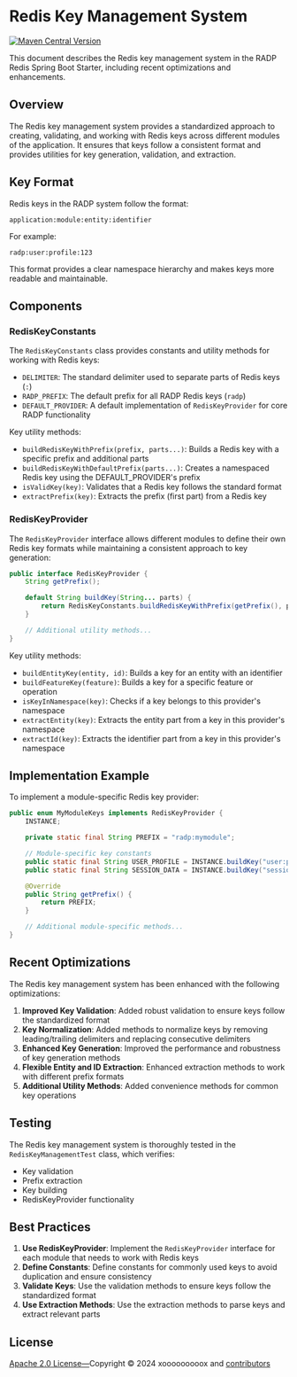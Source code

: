 # Redis Key Management System

[![Maven Central Version](https://img.shields.io/maven-central/v/space.x9x.radp/radp-logging-spring-boot-starter?style=for-the-badge)](https://central.sonatype.com/artifact/space.x9x.radp/radp-logging-spring-boot-starter)

This document describes the Redis key management system in the RADP Redis Spring Boot Starter, including recent
optimizations and enhancements.

## Overview

The Redis key management system provides a standardized approach to creating, validating, and working with Redis keys
across different modules of the application. It ensures that keys follow a consistent format and provides utilities for
key generation, validation, and extraction.

## Key Format

Redis keys in the RADP system follow the format:

```
application:module:entity:identifier
```

For example:

```
radp:user:profile:123
```

This format provides a clear namespace hierarchy and makes keys more readable and maintainable.

## Components

### RedisKeyConstants

The `RedisKeyConstants` class provides constants and utility methods for working with Redis keys:

- `DELIMITER`: The standard delimiter used to separate parts of Redis keys (`:`)
- `RADP_PREFIX`: The default prefix for all RADP Redis keys (`radp`)
- `DEFAULT_PROVIDER`: A default implementation of `RedisKeyProvider` for core RADP functionality

Key utility methods:

- `buildRedisKeyWithPrefix(prefix, parts...)`: Builds a Redis key with a specific prefix and additional parts
- `buildRedisKeyWithDefaultPrefix(parts...)`: Creates a namespaced Redis key using the DEFAULT_PROVIDER's prefix
- `isValidKey(key)`: Validates that a Redis key follows the standard format
- `extractPrefix(key)`: Extracts the prefix (first part) from a Redis key

### RedisKeyProvider

The `RedisKeyProvider` interface allows different modules to define their own Redis key formats while maintaining a
consistent approach to key generation:

```java
public interface RedisKeyProvider {
    String getPrefix();

    default String buildKey(String... parts) {
        return RedisKeyConstants.buildRedisKeyWithPrefix(getPrefix(), parts);
    }

    // Additional utility methods...
}
```

Key utility methods:

- `buildEntityKey(entity, id)`: Builds a key for an entity with an identifier
- `buildFeatureKey(feature)`: Builds a key for a specific feature or operation
- `isKeyInNamespace(key)`: Checks if a key belongs to this provider's namespace
- `extractEntity(key)`: Extracts the entity part from a key in this provider's namespace
- `extractId(key)`: Extracts the identifier part from a key in this provider's namespace

## Implementation Example

To implement a module-specific Redis key provider:

```java
public enum MyModuleKeys implements RedisKeyProvider {
    INSTANCE;

    private static final String PREFIX = "radp:mymodule";

    // Module-specific key constants
    public static final String USER_PROFILE = INSTANCE.buildKey("user:profile");
    public static final String SESSION_DATA = INSTANCE.buildKey("session");

    @Override
    public String getPrefix() {
        return PREFIX;
    }

    // Additional module-specific methods...
}
```

## Recent Optimizations

The Redis key management system has been enhanced with the following optimizations:

1. **Improved Key Validation**: Added robust validation to ensure keys follow the standardized format
2. **Key Normalization**: Added methods to normalize keys by removing leading/trailing delimiters and replacing
   consecutive delimiters
3. **Enhanced Key Generation**: Improved the performance and robustness of key generation methods
4. **Flexible Entity and ID Extraction**: Enhanced extraction methods to work with different prefix formats
5. **Additional Utility Methods**: Added convenience methods for common key operations

## Testing

The Redis key management system is thoroughly tested in the `RedisKeyManagementTest` class, which verifies:

- Key validation
- Prefix extraction
- Key building
- RedisKeyProvider functionality

## Best Practices

1. **Use RedisKeyProvider**: Implement the `RedisKeyProvider` interface for each module that needs to work with Redis
   keys
2. **Define Constants**: Define constants for commonly used keys to avoid duplication and ensure consistency
3. **Validate Keys**: Use the validation methods to ensure keys follow the standardized format
4. **Use Extraction Methods**: Use the extraction methods to parse keys and extract relevant parts

## License

[Apache 2.0 License—](../../../LICENSE)Copyright © 2024 xooooooooox
and [contributors](https://github.com/xooooooooox/radp/graphs/contributors)